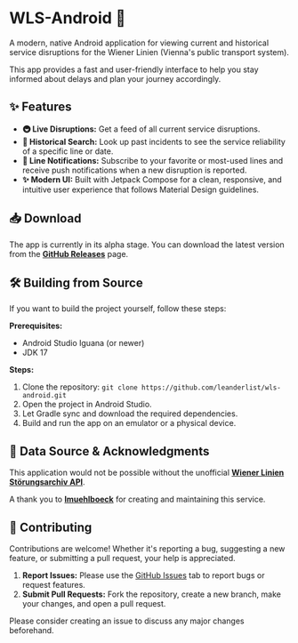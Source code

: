 # WLS-Android 🚌

A modern, native Android application for viewing current and historical service disruptions for the Wiener Linien (Vienna's public transport system).

This app provides a fast and user-friendly interface to help you stay informed about delays and plan your journey accordingly.

## ✨ Features

  * **🚇 Live Disruptions:** Get a feed of all current service disruptions.
  * **📜 Historical Search:** Look up past incidents to see the service reliability of a specific line or date.
  * **🔔 Line Notifications:** Subscribe to your favorite or most-used lines and receive push notifications when a new disruption is reported.
  * **✨ Modern UI:** Built with Jetpack Compose for a clean, responsive, and intuitive user experience that follows Material Design guidelines.

## 📥 Download

The app is currently in its alpha stage. You can download the latest version from the **[GitHub Releases](https://www.google.com/search?q=https://github.com/leanderlist/wls-android/releases)** page.

## 🛠️ Building from Source

If you want to build the project yourself, follow these steps:

**Prerequisites:**

  * Android Studio Iguana (or newer)
  * JDK 17

**Steps:**

1.  Clone the repository: ```git clone https://github.com/leanderlist/wls-android.git```
2.  Open the project in Android Studio.
3.  Let Gradle sync and download the required dependencies.
4.  Build and run the app on an emulator or a physical device.

## 🙏 Data Source & Acknowledgments

This application would not be possible without the unofficial **[Wiener Linien Störungsarchiv API](https://github.com/lmuehlboeck/wl-stoerungsarchiv)**.

A thank you to **[lmuehlboeck](https://www.google.com/search?q=https://github.com/lmuehlboeck)** for creating and maintaining this service.

## 🤝 Contributing

Contributions are welcome\! Whether it's reporting a bug, suggesting a new feature, or submitting a pull request, your help is appreciated.

1.  **Report Issues:** Please use the [GitHub Issues](https://www.google.com/search?q=https://github.com/leanderlist/wls-android/issues) tab to report bugs or request features.
2.  **Submit Pull Requests:** Fork the repository, create a new branch, make your changes, and open a pull request.

Please consider creating an issue to discuss any major changes beforehand.
